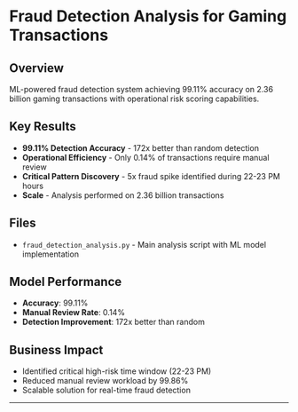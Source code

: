 # Fraud Detection Analysis for Gaming Transactions

## Overview
ML-powered fraud detection system achieving 99.11% accuracy on 2.36 billion gaming transactions with operational risk scoring capabilities.

## Key Results
- **99.11% Detection Accuracy** - 172x better than random detection
- **Operational Efficiency** - Only 0.14% of transactions require manual review
- **Critical Pattern Discovery** - 5x fraud spike identified during 22-23 PM hours
- **Scale** - Analysis performed on 2.36 billion transactions

## Files
- `fraud_detection_analysis.py` - Main analysis script with ML model implementation

## Model Performance
- **Accuracy**: 99.11%
- **Manual Review Rate**: 0.14%
- **Detection Improvement**: 172x better than random

## Business Impact
- Identified critical high-risk time window (22-23 PM)
- Reduced manual review workload by 99.86%
- Scalable solution for real-time fraud detection

---
